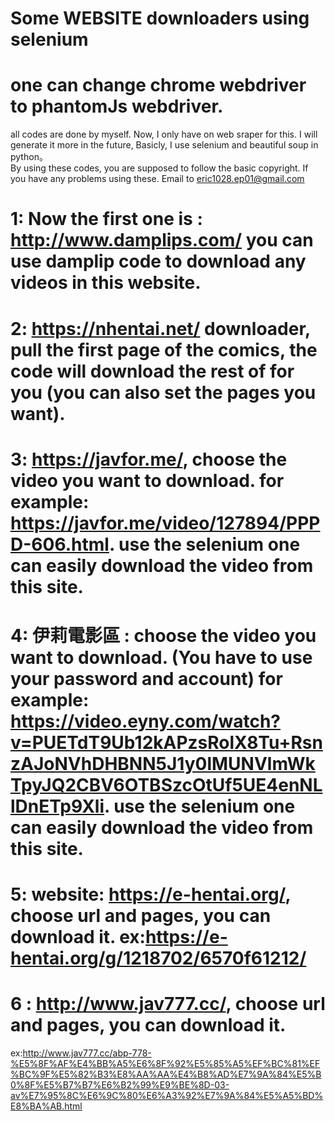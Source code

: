 # Some WEBSITE downloaders using selenium
# one can change chrome webdriver to phantomJs webdriver.
all codes are done by myself.
Now, I only have on web sraper for this. I will generate it more in the future, Basicly, I use selenium and beautiful soup in python。
<br/>
By using these codes, you are supposed to follow the basic copyright. If you have any problems using these. Email to eric1028.ep01@gmail.com
# 1: Now the first one is : http://www.damplips.com/  you can use damplip code to download any videos in this website.<br/>
# 2: https://nhentai.net/ downloader, pull the first page of the comics, the code will download the rest of for you (you can also set the pages you want).
# 3: https://javfor.me/, choose the video you want to download. for example: https://javfor.me/video/127894/PPPD-606.html. use the selenium one can easily download the video from this site. 
# 4: 伊莉電影區 :  choose the video you want to download. (You have to use your password and account) for example: https://video.eyny.com/watch?v=PUETdT9Ub12kAPzsRolX8Tu+RsnzAJoNVhDHBNN5J1y0lMUNVlmWkTpyJQ2CBV6OTBSzcOtUf5UE4enNLlDnETp9Xli. use the selenium one can easily download the video from this site. 
# 5: website: https://e-hentai.org/, choose url and pages, you can download it. ex:https://e-hentai.org/g/1218702/6570f61212/
# 6 : http://www.jav777.cc/,  choose url and pages, you can download it.<br> 
ex:http://www.jav777.cc/abp-778-%E5%8F%AF%E4%BB%A5%E6%8F%92%E5%85%A5%EF%BC%81%EF%BC%9F%E5%82%B3%E8%AA%AA%E4%B8%AD%E7%9A%84%E5%B0%8F%E5%B7%B7%E6%B2%99%E9%BE%8D-03-av%E7%95%8C%E6%9C%80%E6%A3%92%E7%9A%84%E5%A5%BD%E8%BA%AB.html

